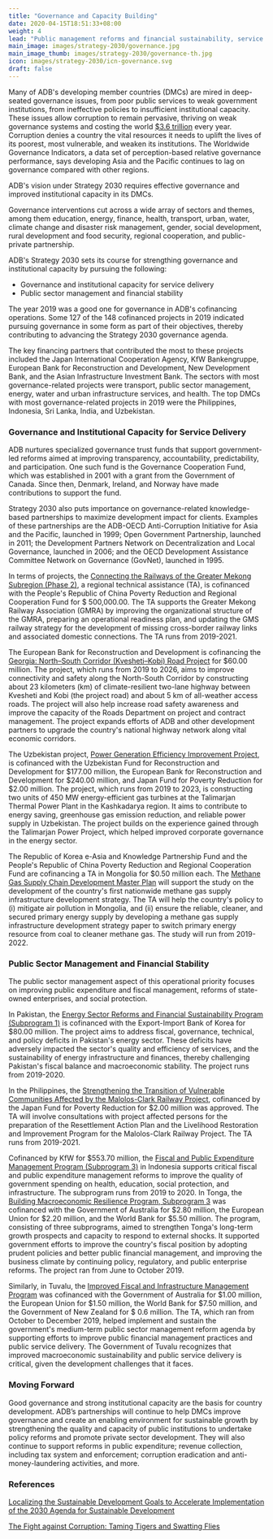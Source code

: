 ```yaml
---
title: "Governance and Capacity Building"
date: 2020-04-15T18:51:33+08:00
weight: 4
lead: "Public management reforms and financial sustainability, service delivery, capacity and standards"
main_image: images/strategy-2030/governance.jpg
main_image_thumb: images/strategy-2030/governance-th.jpg
icon: images/strategy-2030/icn-governance.svg
draft: false
---
```


Many of ADB's developing member countries (DMCs) are mired in deep-seated governance issues, from poor public services to weak government institutions, from ineffective policies to insufficient institutional capacity. These issues allow corruption to remain pervasive, thriving on weak governance systems and costing the world [$3.6 trillion](https://www.adb.org/sites/default/files/institutional-document/495976/strategy-2030-op6-governance.pdf) every year. Corruption denies a country the vital resources it needs to uplift the lives of its poorest, most vulnerable, and weaken its institutions. The Worldwide Governance Indicators, a data set of perception-based relative governance performance, says developing Asia and the Pacific continues to lag on governance compared with other regions. 

ADB's vision under Strategy 2030 requires effective governance and improved institutional capacity in its DMCs. 
 
Governance interventions cut across a wide array of sectors and themes, among them education, energy, finance, health, transport, urban, water, climate change and disaster risk management, gender, social development, rural development and food security, regional cooperation, and public-private partnership. 

<div class="dr-s2030-box">
    <p>ADB's Strategy 2030 sets its course for strengthing governance and institutional capacity by pursuing the following:</p>
    <ul>
        <li>Governance and institutional capacity for service delivery</li>
        <li>Public sector management and financial stability</li>
    </ul>
</div>

The year 2019 was a good one for governance in ADB's cofinancing operations. Some 127 of the 148 cofinanced projects in 2019 indicated pursuing governance in some form as part of their objectives, thereby contributing to advancing the Strategy 2030 governance agenda.

The key financing partners that contributed the most to these projects included the Japan International Cooperation Agency, KfW Bankengruppe, European Bank for Reconstruction and Development, New Development Bank, and the Asian Infrastructure Investment Bank. The sectors with most governance-related projects were transport, public sector management, energy, water and urban infrastructure services, and health. The top DMCs with most governance-related projects in 2019 were the Philippines, Indonesia, Sri Lanka, India, and Uzbekistan.

### Governance and Institutional Capacity for Service Delivery

ADB nurtures specialized governance trust funds that support government-led reforms aimed at improving transparency, accountability, predictability, and participation. One such fund is the Governance Cooperation Fund, which was established in 2001 with a grant from the Government of Canada. Since then, Denmark, Ireland, and Norway have made contributions to support the fund. 

Strategy 2030 also puts importance on governance-related knowledge-based partnerships to maximize development impact for clients. Examples of these partnerships are the ADB-OECD Anti-Corruption Initiative for Asia and the Pacific, launched in 1999; Open Government Partnership, launched in 2011; the Development Partners Network on Decentralization and Local Governance, launched in 2006; and the  OECD Development Assistance Committee Network on Governance (GovNet), launched in 1995.

In terms of projects, the [Connecting the Railways of the Greater Mekong Subregion (Phase 2)](https://www.adb.org/projects/42518-025/main#project-pds), a regional technical assistance (TA), is cofinanced with the People's Republic of China Poverty Reduction and Regional Cooperation Fund for $ 500,000.00. The TA supports the Greater Mekong Railway Association (GMRA) by improving the organizational structure of the GMRA, preparing an operational readiness plan, and updating the GMS railway strategy for the development of missing cross-border railway links and associated domestic connections. The TA runs from 2019-2021.

The European Bank for Reconstruction and Development is cofinancing the [Georgia: North–South Corridor (Kvesheti–Kobi) Road Project](https://www.adb.org/projects/51257-001/main#project-pds) for $60.00 million. The project, which runs from 2019 to 2026, aims to improve connectivity and safety along the North-South Corridor by constructing about 23 kilometers (km) of climate-resilient two-lane highway between Kvesheti and Kobi (the project road) and about 5 km of all-weather access roads. The project will also help increase road safety awareness and improve the capacity of the Roads Department on project and contract management. The project expands efforts of ADB and other development partners to upgrade the country's national highway network along vital economic corridors. 

The Uzbekistan project, [Power Generation Efficiency Improvement Project](https://www.adb.org/projects/49253-003/main#project-pds), is cofinanced with the Uzbekistan Fund for Reconstruction and Development for $177.00 million, the European Bank for Reconstruction and Development for $240.00 million, and Japan Fund for Poverty Reduction for $2.00 million. The project, which runs from 2019 to 2023, is constructing two units of 450 MW energy-efficient gas turbines at the Talimarjan Thermal Power Plant in the Kashkadarya region. It aims to contribute to energy saving, greenhouse gas emission reduction, and reliable power supply in Uzbekistan. The project builds on the experience gained through the Talimarjan Power Project, which helped improved corporate governance in the energy sector.

The Republic of Korea e-Asia and Knowledge Partnership Fund and the People's Republic of China Poverty Reduction and Regional Cooperation Fund are cofinancing a TA in Mongolia for $0.50 million each. The [Methane Gas Supply Chain Development Master Plan](https://www.adb.org/projects/51285-001/main#project-pds) will support the study on the development of the country's first nationwide methane gas supply infrastructure development strategy. The TA will help the country's policy to (i) mitigate air pollution in Mongolia, and (ii) ensure the reliable, cleaner, and secured primary energy supply by developing a methane gas supply infrastructure development strategy paper to switch primary energy resource from coal to cleaner methane gas. The study will run from 2019-2022. 

### Public Sector Management and Financial Stability

The public sector management aspect of this operational priority focuses on improving public expenditure and fiscal management, reforms of state-owned enterprises, and social protection.

In Pakistan, the [Energy Sector Reforms and Financial Sustainability Program (Subprogram 1)](https://www.adb.org/projects/53165-001/main#project-pds) is cofinanced with the Export-Import Bank of Korea for $80.00 million. The project aims to address fiscal, governance, technical, and policy deficits in Pakistan's energy sector. These deficits have adversely impacted the sector's quality and efficiency of services, and the sustainability of energy infrastructure and finances, thereby challenging Pakistan's fiscal balance and macroeconomic stability. The project runs from 2019-2020. 

In the Philippines, the [Strengthening the Transition of Vulnerable Communities Affected by the Malolos-Clark Railway Project](https://www.adb.org/projects/52083-007/main#project-pds), cofinanced by the Japan Fund for Poverty Reduction for $2.00 million was approved. The TA will involve consultations with project affected persons for the preparation of the Resettlement Action Plan and the Livelihood Restoration and Improvement Program for the Malolos-Clark Railway Project. The TA runs from 2019-2021.

Cofinanced by KfW for $553.70 million, the [Fiscal and Public Expenditure Management Program (Subprogram 3)](https://www.adb.org/projects/50168-003/main#project-pds) in Indonesia supports critical fiscal and public expenditure management reforms to improve the quality of government spending on health, education, social protection, and infrastructure. The subprogram runs from 2019 to 2020. In Tonga, the [Building Macroeconomic Resilience Program, Subprogram 3](https://www.adb.org/projects/48361-003/main#project-pds)  was cofinanced with the Government of Australia for $2.80 million, the European Union for $2.20 million, and the World Bank for $5.50 million. The program, consisting of three subprograms, aimed to strengthen Tonga's long-term growth prospects and capacity to respond to external shocks. It supported government efforts to improve the country's fiscal position by adopting prudent policies and better public financial management, and improving the business climate by continuing policy, regulatory, and public enterprise reforms. The project ran from June to October 2019. 

Similarly, in Tuvalu, the [Improved Fiscal and Infrastructure Management Program](https://www.adb.org/projects/50377-001/main#project-pds) was cofinanced with the Government of Australia for $1.00 million, the European Union for $1.50 million, the World Bank for $7.50 million, and the Government of New Zealand for $ 0.6 million. The TA, which ran from October to December 2019, helped implement and sustain the government's medium-term public sector management reform agenda by supporting efforts to improve public financial management practices and public service delivery. The Government of Tuvalu recognizes that improved macroeconomic sustainability and public service delivery is critical, given the development challenges that it faces.

### Moving Forward

Good governance and strong institutional capacity are the basis for country development. ADB’s partnerships will continue to help DMCs improve governance and create an enabling environment for sustainable growth by strengthening the quality and capacity of public institutions to undertake policy reforms and promote private sector development. They will also continue to support reforms in public expenditure; revenue collection, including tax system and enforcement; corruption eradication and anti-money-laundering activities, and more.  

### References

[Localizing the Sustainable Development Goals to Accelerate Implementation of the 2030 Agenda for Sustainable Development ](https://www.adb.org/sites/default/files/publication/472021/governance-brief-033-sdgs-implementation-2030-agenda.pdf)

[The Fight against Corruption: Taming Tigers and Swatting Flies](http://documents.worldbank.org/curated/en/294321578642864410/pdf/The-Fight-against-Corruption-Taming-Tigers-and-Swatting-Flies.pdf)

